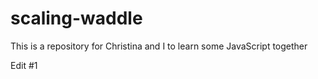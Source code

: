 # scaling-waddle
This is a repository for Christina and I to learn some JavaScript together

Edit #1
